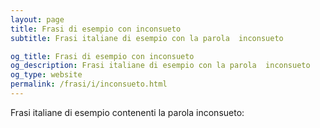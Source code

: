 ```yaml
---
layout: page
title: Frasi di esempio con inconsueto 
subtitle: Frasi italiane di esempio con la parola  inconsueto

og_title: Frasi di esempio con inconsueto 
og_description: Frasi italiane di esempio con la parola  inconsueto
og_type: website
permalink: /frasi/i/inconsueto.html
---
```


Frasi italiane di esempio contenenti la parola inconsueto:


